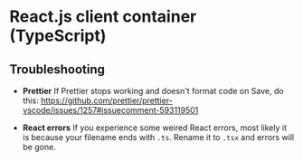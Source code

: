 # React.js client container (TypeScript)

## Troubleshooting

* **Prettier** If Prettier stops working and doesn't format code on Save, do this: https://github.com/prettier/prettier-vscode/issues/1257#issuecomment-593119501

* **React errors** If you experience some weired React errors, most likely it is because your filename ends with `.ts`. Rename it to `.tsx` and errors will be gone.
